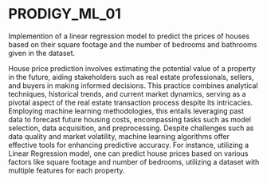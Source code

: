 # PRODIGY_ML_01
Implemention of a linear regression model to predict the prices of houses based on their square footage and the number of bedrooms and bathrooms given in the dataset.

House price prediction involves estimating the potential value of a property in the future, aiding stakeholders such as real estate professionals, sellers, and buyers in making informed decisions. This practice combines analytical techniques, historical trends, and current market dynamics, serving as a pivotal aspect of the real estate transaction process despite its intricacies. Employing machine learning methodologies, this entails leveraging past data to forecast future housing costs, encompassing tasks such as model selection, data acquisition, and preprocessing. Despite challenges such as data quality and market volatility, machine learning algorithms offer effective tools for enhancing predictive accuracy. For instance, utilizing a Linear Regression model, one can predict house prices based on various factors like square footage and number of bedrooms, utilizing a dataset with multiple features for each property.
